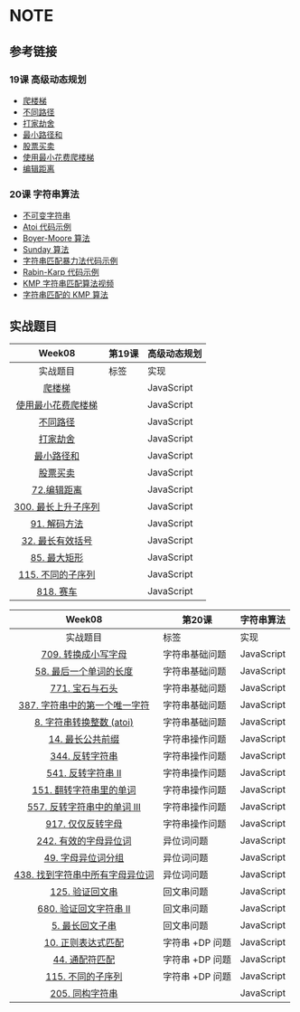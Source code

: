 # NOTE

## 	参考链接

### 19课 高级动态规划
* [爬楼梯](https://leetcode-cn.com/problems/climbing-stairs/)
* [不同路径](https://leetcode-cn.com/problems/unique-paths/)
* [打家劫舍](https://leetcode-cn.com/problems/house-robber/)
* [最小路径和](https://leetcode-cn.com/problems/minimum-path-sum/)
* [股票买卖](https://leetcode-cn.com/problems/best-time-to-buy-and-sell-stock/)
* [使用最小花费爬楼梯](https://leetcode-cn.com/problems/min-cost-climbing-stairs/)
* [编辑距离](https://leetcode-cn.com/problems/edit-distance/)

### 20课 字符串算法
* [不可变字符串](https://lemire.me/blog/2017/07/07/are-your-strings-immutable/)
* [Atoi 代码示例](https://shimo.im/docs/KkDKkpWxjjrJXdpY/)
* [Boyer-Moore 算法](http://xn--https-ni33a//www.ruanyifeng.com/blog/2013/05/boyer-moore_string_search_algorithm.html)
* [Sunday 算法](https://blog.csdn.net/u012505432/article/details/52210975)
* [字符串匹配暴力法代码示例](https://shimo.im/docs/dQDxQW8yXPXxh3Hg/)
* [Rabin-Karp 代码示例](https://shimo.im/docs/KXDdkT99TVtXvTXP/)
* [KMP 字符串匹配算法视频](https://www.bilibili.com/video/av11866460?from=search&seid=17425875345653862171)
* [字符串匹配的 KMP 算法](http://www.ruanyifeng.com/blog/2013/05/Knuth%E2%80%93Morris%E2%80%93Pratt_algorithm.html)

## 实战题目
| Week08 | 第19课 | 高级动态规划 |
| :---: | --- | --- |
| 实战题目| 标签 | 实现 |
| [爬楼梯](https://leetcode-cn.com/problems/climbing-stairs/) | | JavaScript |
| [使用最小花费爬楼梯](https://leetcode-cn.com/problems/min-cost-climbing-stairs/) | | JavaScript |
| [不同路径](https://leetcode-cn.com/problems/unique-paths/) | | JavaScript | 
| [打家劫舍](https://leetcode-cn.com/problems/house-robber/) | | JavaScript | 
| [最小路径和](https://leetcode-cn.com/problems/minimum-path-sum/) | | JavaScript |
| [股票买卖](https://leetcode-cn.com/problems/best-time-to-buy-and-sell-stock/) | | JavaScript |
| [72.编辑距离](https://leetcode-cn.com/problems/edit-distance/) | | JavaScript |
| [300. 最长上升子序列](https://leetcode-cn.com/problems/longest-increasing-subsequence/) | | JavaScript |
| [91. 解码方法](https://leetcode-cn.com/problems/decode-ways/) | | JavaScript |
| [32. 最长有效括号](https://leetcode-cn.com/problems/longest-valid-parentheses/) | | JavaScript |
| [85. 最大矩形](https://leetcode-cn.com/problems/maximal-rectangle/) | | JavaScript |
| [115. 不同的子序列](https://leetcode-cn.com/problems/distinct-subsequences/) | | JavaScript |
| [818. 赛车](https://leetcode-cn.com/problems/race-car/) | | JavaScript |

| Week08 | 第20课 | 字符串算法 |
| :---: | --- | --- |
| 实战题目| 标签 | 实现 |
| [709. 转换成小写字母](https://leetcode-cn.com/problems/to-lower-case/) | 字符串基础问题 | JavaScript |
| [58. 最后一个单词的长度](https://leetcode-cn.com/problems/length-of-last-word/) | 字符串基础问题 | JavaScript |
| [771. 宝石与石头](https://leetcode-cn.com/problems/jewels-and-stones/) | 字符串基础问题 | JavaScript |
| [387. 字符串中的第一个唯一字符](https://leetcode-cn.com/problems/first-unique-character-in-a-string/) | 字符串基础问题 | JavaScript |
| [8. 字符串转换整数 (atoi)](https://leetcode-cn.com/problems/string-to-integer-atoi/) | 字符串基础问题 | JavaScript |
| [14. 最长公共前缀](https://leetcode-cn.com/problems/longest-common-prefix/description/) | 字符串操作问题 | JavaScript |
| [344. 反转字符串](https://leetcode-cn.com/problems/reverse-string/) | 字符串操作问题 | JavaScript |
| [541. 反转字符串 II](https://leetcode-cn.com/problems/reverse-string-ii/) | 字符串操作问题 | JavaScript |
| [151. 翻转字符串里的单词](https://leetcode-cn.com/problems/reverse-words-in-a-string/) | 字符串操作问题 | JavaScript |
| [557. 反转字符串中的单词 III](https://leetcode-cn.com/problems/reverse-words-in-a-string-iii/) | 字符串操作问题 | JavaScript |
| [917. 仅仅反转字母](https://leetcode-cn.com/problems/reverse-only-letters/) | 字符串操作问题 | JavaScript |
| [242. 有效的字母异位词](https://leetcode-cn.com/problems/valid-anagram/) | 异位词问题 | JavaScript |
| [49. 字母异位词分组](https://leetcode-cn.com/problems/group-anagrams/)| 异位词问题 | JavaScript |
| [438. 找到字符串中所有字母异位词](https://leetcode-cn.com/problems/find-all-anagrams-in-a-string/) | 异位词问题 | JavaScript |
| [125. 验证回文串](https://leetcode-cn.com/problems/valid-palindrome/) | 回文串问题 | JavaScript |
| [680. 验证回文字符串 Ⅱ](https://leetcode-cn.com/problems/valid-palindrome-ii/) | 回文串问题 | JavaScript |
| [5. 最长回文子串](https://leetcode-cn.com/problems/longest-palindromic-substring/) | 回文串问题 | JavaScript |
| [10. 正则表达式匹配](https://leetcode-cn.com/problems/regular-expression-matching/) | 字符串 +DP 问题 | JavaScript |
| [44. 通配符匹配](https://leetcode-cn.com/problems/wildcard-matching/) | 字符串 +DP 问题 | JavaScript |
| [115. 不同的子序列](https://leetcode-cn.com/problems/distinct-subsequences/) | 字符串 +DP 问题 | JavaScript |
| [205. 同构字符串](https://leetcode-cn.com/problems/isomorphic-strings/) | | JavaScript |
